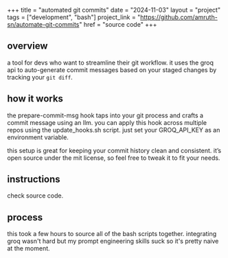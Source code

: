 +++
title = "automated git commits"
date = "2024-11-03"
layout = "project"
tags = ["development", "bash"]
project_link = "https://github.com/amruth-sn/automate-git-commits"
href = "source code"
+++

## overview

a tool for devs who want to streamline their git workflow. it uses the groq api to auto-generate commit messages based on your staged changes by tracking your ``git diff``.​

## how it works
the prepare-commit-msg hook taps into your git process and crafts a commit message using an llm. you can apply this hook across multiple repos using the update_hooks.sh script. just set your GROQ_API_KEY as an environment variable.

this setup is great for keeping your commit history clean and consistent. it’s open source under the mit license, so feel free to tweak it to fit your needs.​

## instructions
check source code.

## process
this took a few hours to source all of the bash scripts together. integrating groq wasn't hard but my prompt engineering skills suck so it's pretty naive at the moment.